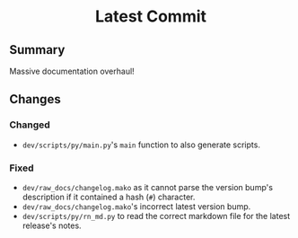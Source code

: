 <h1 align="center" style="font-weight: bold">
    Latest Commit
</h1>

## **Summary**

Massive documentation overhaul!

## **Changes**

### **Changed**

- `dev/scripts/py/main.py`'s `main` function to also generate scripts.

### **Fixed**

- `dev/raw_docs/changelog.mako` as it cannot parse the version bump's description if it contained a hash (`#`) character.
- `dev/raw_docs/changelog.mako`'s incorrect latest version bump.
- `dev/scripts/py/rn_md.py` to read the correct markdown file for the latest release's notes.
